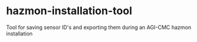 # hazmon-installation-tool
Tool for saving sensor ID's and exporting them during an AGI-CMC hazmon installation
